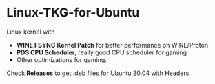 # Linux-TKG-for-Ubuntu

Linux kernel with
- **WINE FSYNC Kernel Patch** for better performance on WINE/Proton
- **PDS CPU Scheduler**, really good CPU scheduler for gaming
- Other optimizations for gaming.

Check **Releases** to get .deb files for Ubuntu 20.04 with Headers.
